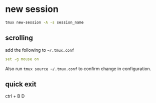 # new session

```bash
tmux new-session -A -s session_name
```

## scrolling

add the following to `~/.tmux.conf`

```yaml
set -g mouse on
```

Also run `tmux source ~/.tmux.conf` to confirm change in configuration.

## quick exit
ctrl + B D

